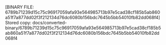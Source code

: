 [BINARY FILE: 6789b71239d15c75c96917059afa93e564985713b97e5cad38cf185b5ab860a51f7a877dd02f3f212134d76dc6080b156bdc7645b5bb54010fb82dd068f4]
Stored copy: docs/converted-binary/6789b71239d15c75c96917059afa93e564985713b97e5cad38cf185b5ab860a51f7a877dd02f3f212134d76dc6080b156bdc7645b5bb54010fb82dd068f4

